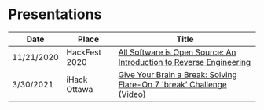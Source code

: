# Presentations

| Date | Place | Title |
| ---| --- | --- |
| 11/21/2020 | HackFest 2020 | [All Software is Open Source: An Introduction to Reverse Engineering](https://github.com/0xd13a/presentations/blob/main/re/AllSoftwareIsOpenSource-HackFest2020.pdf) |
| 3/30/2021 | iHack Ottawa | [Give Your Brain a Break: Solving Flare-On 7 'break' Challenge](https://github.com/0xd13a/presentations/blob/main/re/SolvingFlare-On7BreakChallenge.pdf) ([Video](https://www.youtube.com/watch?v=RQRtQxpnyZo)) |

